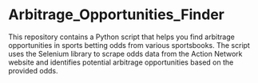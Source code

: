 # Arbitrage_Opportunities_Finder
This repository contains a Python script that helps you find arbitrage opportunities in sports betting odds from various sportsbooks. The script uses the Selenium library to scrape odds data from the Action Network website and identifies potential arbitrage opportunities based on the provided odds.
